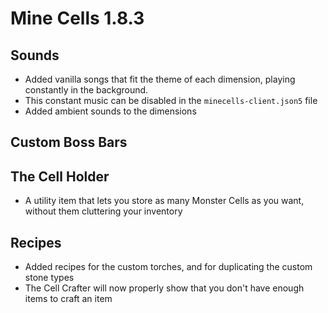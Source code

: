 # Mine Cells 1.8.3

## Sounds

- Added vanilla songs that fit the theme of each dimension, playing constantly in the background.
- This constant music can be disabled in the `minecells-client.json5` file
- Added ambient sounds to the dimensions

## Custom Boss Bars

## The Cell Holder

- A utility item that lets you store as many Monster Cells as you want, without them cluttering your inventory

## Recipes

- Added recipes for the custom torches, and for duplicating the custom stone types
- The Cell Crafter will now properly show that you don't have enough items to craft an item